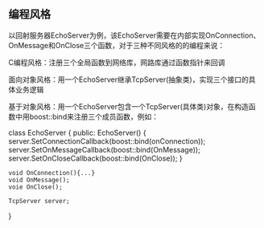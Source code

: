 ## 编程风格
以回射服务器EchoServer为例，该EchoServer需要在内部实现OnConnection、OnMessage和OnClose三个函数，对于三种不同风格的的编程来说：

C编程风格：注册三个全局函数到网络库，网路库通过函数指针来回调

面向对象风格：用一个EchoServer继承TcpServer(抽象类)，实现三个接口的具体业务逻辑

基于对象风格：用一个EchoServer包含一个TcpServer(具体类)对象，在构造函数中用boost::bind来注册三个成员函数，例如：

class EchoServer
{
public:
	EchoServer()
   {
		server.SetConnectionCallback(boost::bind(onConnection));
		server.SetOnMessageCallback(boost::bind(OnMessage));
		server.SetOnCloseCallback(boost::bind(OnClose));
   }

	void OnConnection(){...}
	void OnMessage();
	voie OnClose();

	TcpServer server;
}